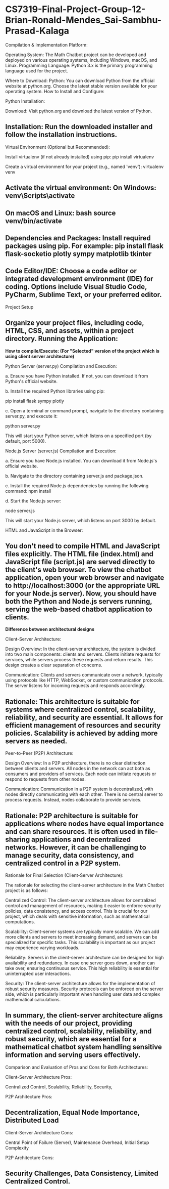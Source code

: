 # CS7319-Final-Project-Group-12-Brian-Ronald-Mendes_Sai-Sambhu-Prasad-Kalaga
Compilation & Implementation Platform:

Operating System: The Math Chatbot project can be developed and deployed on various operating systems, including Windows, macOS, and Linux.
Programming Language: Python 3.x is the primary programming language used for the project.

Where to Download:
Python: You can download Python from the official website at python.org. Choose the latest stable version available for your operating system.
How to Install and Configure:

Python Installation:

Download: Visit python.org and download the latest version of Python.

Installation: Run the downloaded installer and follow the installation instructions.
----------------------------------------------------
Virtual Environment (Optional but Recommended):

Install virtualenv (if not already installed) using pip:
pip install virtualenv

Create a virtual environment for your project (e.g., named 'venv'):
virtualenv venv

Activate the virtual environment:
On Windows:
venv\Scripts\activate
---------------------------------------------------
On macOS and Linux:
bash
source venv/bin/activate
-----------------------------------------------------
Dependencies and Packages:
Install required packages using pip. For example:
pip install flask flask-socketio plotly sympy matplotlib tkinter
-----------------------------------------------------
Code Editor/IDE:
Choose a code editor or integrated development environment (IDE) for coding. Options include Visual Studio Code, PyCharm, Sublime Text, or your preferred editor.
------------------------------------------------------------------------------------------------------------------
Project Setup

Organize your project files, including code, HTML, CSS, and assets, within a project directory.
Running the Application:
--------------------------------------------------------------------------------------------------------------------
**How to compile/Execute: (For "Selected" version of the project which is using client server architecture)**

Python Server (server.py) Compilation and Execution:

a. Ensure you have Python installed. If not, you can download it from Python's official website.

b. Install the required Python libraries using pip:

pip install flask sympy plotly

c. Open a terminal or command prompt, navigate to the directory containing server.py, and execute it:

python server.py

This will start your Python server, which listens on a specified port (by default, port 5000).

Node.js Server (server.js) Compilation and Execution:

a. Ensure you have Node.js installed. You can download it from Node.js's official website.

b. Navigate to the directory containing server.js and package.json.

c. Install the required Node.js dependencies by running the following command:
npm install

d. Start the Node.js server:

node server.js

This will start your Node.js server, which listens on port 3000 by default.

HTML and JavaScript in the Browser:

You don't need to compile HTML and JavaScript files explicitly. The HTML file (index.html) and JavaScript file (script.js) are served directly to the client's web browser.
To view the chatbot application, open your web browser and navigate to http://localhost:3000 (or the appropriate URL for your Node.js server).
Now, you should have both the Python and Node.js servers running, serving the web-based chatbot application to clients.
--------------------------------------------------------------------------------------------------------------------------------
**Difference between architectural designs**

Client-Server Architecture:

Design Overview: In the client-server architecture, the system is divided into two main components: clients and servers. Clients initiate requests for services, while servers process these requests and return results. This design creates a clear separation of concerns.

Communication: Clients and servers communicate over a network, typically using protocols like HTTP, WebSocket, or custom communication protocols. The server listens for incoming requests and responds accordingly.

Rationale: This architecture is suitable for systems where centralized control, scalability, reliability, and security are essential. It allows for efficient management of resources and security policies. Scalability is achieved by adding more servers as needed.
-----------------------------------------------------------------------------------------------------------------------------------
Peer-to-Peer (P2P) Architecture:

Design Overview: In a P2P architecture, there is no clear distinction between clients and servers. All nodes in the network can act both as consumers and providers of services. Each node can initiate requests or respond to requests from other nodes.

Communication: Communication in a P2P system is decentralized, with nodes directly communicating with each other. There is no central server to process requests. Instead, nodes collaborate to provide services.

Rationale: P2P architecture is suitable for applications where nodes have equal importance and can share resources. It is often used in file-sharing applications and decentralized networks. However, it can be challenging to manage security, data consistency, and centralized control in a P2P system.
------------------------------------------------------------------------------------------------------------------------------------
Rationale for Final Selection (Client-Server Architecture):

The rationale for selecting the client-server architecture in the Math Chatbot project is as follows:

Centralized Control: The client-server architecture allows for centralized control and management of resources, making it easier to enforce security policies, data consistency, and access control. This is crucial for our project, which deals with sensitive information, such as mathematical computations.

Scalability: Client-server systems are typically more scalable. We can add more clients and servers to meet increasing demand, and servers can be specialized for specific tasks. This scalability is important as our project may experience varying workloads.

Reliability: Servers in the client-server architecture can be designed for high availability and redundancy. In case one server goes down, another can take over, ensuring continuous service. This high reliability is essential for uninterrupted user interactions.

Security: The client-server architecture allows for the implementation of robust security measures. Security protocols can be enforced on the server side, which is particularly important when handling user data and complex mathematical calculations.

In summary, the client-server architecture aligns with the needs of our project, providing centralized control, scalability, reliability, and robust security, which are essential for a mathematical chatbot system handling sensitive information and serving users effectively.
--------------------------------------------------------------------------------------------------------------------------------------
Comparison and Evaluation of Pros and Cons for Both Architectures:

Client-Server Architecture Pros:

Centralized Control,
Scalability,
Reliability,
Security,

P2P Architecture Pros:

Decentralization,
Equal Node Importance,
Distributed Load
------------
Client-Server Architecture Cons:

Central Point of Failure (Server),
Maintenance Overhead,
Initial Setup Complexity

P2P Architecture Cons:

Security Challenges,
Data Consistency,
Limited Centralized Control.
-------------------------------------------------------------------------------------------------------------------------------------------
